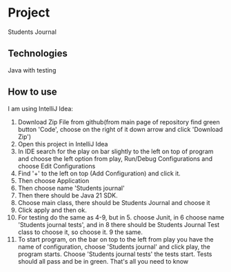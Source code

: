 # Project

Students Journal

## Technologies
Java with testing
## How to use
I am using IntelliJ Idea:
1. Download Zip File from github(from main page of repository find green button 'Code', choose on the right of it down arrow and click 'Download Zip')
2. Open this project in IntelliJ Idea
3. In IDE search for the play on bar slightly to the left on top of program and choose the left option from play, Run/Debug Configurations and choose Edit Configurations
4. Find '+' to the left on top (Add Configuration) and click it.
5. Then choose Application
6. Then choose name 'Students journal'
7. Then there should be Java 21 SDK.
8. Choose main class, there should be Students Journal and choose it
9. Click apply and then ok.
10. For testing do the same as 4-9, but in 5. choose Junit, in 6 choose name 'Students journal tests', and in 8 there should be Students Journal Test class to choose it, so choose it. 9 the same.
11. To start program, on the bar on top to the left from play you have the name of configuration, choose 'Students journal' and click play, the program starts. Choose 'Students journal tests' the tests start.
Tests should all pass and be in green. That's all you need to know
